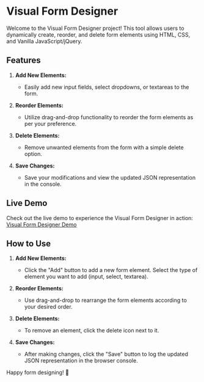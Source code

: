 # Visual Form Designer

Welcome to the Visual Form Designer project! This tool allows users to dynamically create, reorder, and delete form elements using HTML, CSS, and Vanilla JavaScript/jQuery.

## Features

1. **Add New Elements:**
   - Easily add new input fields, select dropdowns, or textareas to the form.
  
2. **Reorder Elements:**
   - Utilize drag-and-drop functionality to reorder the form elements as per your preference.

3. **Delete Elements:**
   - Remove unwanted elements from the form with a simple delete option.

4. **Save Changes:**
   - Save your modifications and view the updated JSON representation in the console.

## Live Demo

Check out the live demo to experience the Visual Form Designer in action: [Visual Form Designer Demo](https://architapandey.github.io/form-designer.github.io/)

## How to Use

1. **Add New Elements:**
   - Click the "Add" button to add a new form element. Select the type of element you want to add (input, select, textarea).

2. **Reorder Elements:**
   - Use drag-and-drop to rearrange the form elements according to your desired order.

3. **Delete Elements:**
   - To remove an element, click the delete icon next to it.

4. **Save Changes:**
   - After making changes, click the "Save" button to log the updated JSON representation in the browser console.

Happy form designing! 🚀
